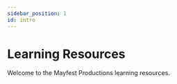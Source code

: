 ```yaml
---
sidebar_position: 1
id: intro
---
```


# Learning Resources

Welcome to the Mayfest Productions learning resources.
